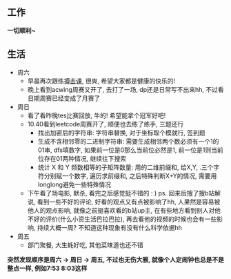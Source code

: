 ## 工作

**一切顺利~**

## 生活
- 周六
    - 早晨再次跟练[搏击课](https://www.bilibili.com/video/BV1MH4y1P7aa/?spm_id_from=333.1007.top_right_bar_window_custom_collection.content.click), 很爽, 希望大家都是健康的快乐的!
    - 晚上看到acwing周赛又开了, 去打了一场, dp还是日常写不出来hh, 不过看日期周赛已经变成了月赛了
- 周日
    - 看了看昨晚tes比赛回放, 牛的! 希望能拿个冠军好吧!
    - 10.40看到leetcode周赛开了, 顺便也去练了练手, 三题还行
        - 找出加密后的字符串: 字符串替换, 对于坐标取个模就行, 签到题
        - 生成不含相邻零的二进制字符串: 需要生成相邻两个数必须有一个1的 01串, dfs填数字, 如果前一位是0那么当前位必然是1, 前一位是1则当前位存在01两种情况, 继续往下搜索
        -  统计 X 和 Y 频数相等的子矩阵数量: 用的二维前缀和, 给X,Y, .三个字符分别赋一个数字, 遍历求前缀和, 之后特殊判断X+Y的情况, 需要用longlong避免一些特殊情况
     - 下午看了场电影, 默杀, 看完之后感觉挺不错的 : ) ps. 回来后搜了搜b站解说, 看到一些不好的评论, 好看的观点又有点被影响了hh, 人果然是容易被他人的观点影响, 就像之前挺喜欢看的b站up主, 在有些地方看到别人对他不好的评价(什么小资生活巴拉巴拉), 再去看他的视频的时候也会有一些影响, 持续大概一周? 不知道这种现象有没有什么科学依据hh
- 周五
    -  部门聚餐, 大生蚝好吃, 其他菜味道也还不错

**突然发现顺序是周六 -> 周日 -> 周五, 不过也无伤大雅, 就像个人定闹钟也总是不是整点一样, 例如7:53 8:03这样**


